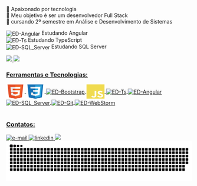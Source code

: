 🔭 Apaixonado por tecnologia
<br />
🎯 Meu objetivo é ser um desenvolvedor Full Stack
<br />
📘 cursando 2º semestre em Análise e Desenvolvimento de Sistemas

<img align="center" alt="ED-Angular" width="15" src="https://cdn.jsdelivr.net/gh/devicons/devicon/icons/angularjs/angularjs-original.svg" /> Estudando Angular
<br />
<img align="center" alt="ED-Ts" width="15" src="https://cdn.jsdelivr.net/gh/devicons/devicon/icons/typescript/typescript-original.svg"> Estudando 
TypeScript
<br />
<img align="center" alt="ED-SQL_Server" width="15" src="https://cdn.jsdelivr.net/gh/devicons/devicon/icons/microsoftsqlserver/microsoftsqlserver-plain-wordmark.svg" /> Estudando SQL Server

<div align="left">
  <a href="https://github.com/EdCarlos-Fernandes">
  <img height="160em" src="https://github-readme-stats.vercel.app/api?username=EdCarlos-Fernandes&show_icons=true&theme=dark#gh-dark-mode-only"/>
  <img height="160em" src="https://github-readme-stats.vercel.app/api/top-langs/?username=EdCarlos-Fernandes&layout=compact"/>
</div>

### Ferramentas e Tecnologias:
<div>
  <img align="center" alt="ED-HTML" height="40" width="50" src="https://raw.githubusercontent.com/devicons/devicon/master/icons/html5/html5-original.svg">
  <img align="center" alt="ED-CSS" height="40" width="50" src="https://raw.githubusercontent.com/devicons/devicon/master/icons/css3/css3-original.svg">
  <img align="center" alt="ED-Bootstrap" height="40" width="50" src="https://cdn.jsdelivr.net/gh/devicons/devicon/icons/bootstrap/bootstrap-original.svg">
  <img align="center" alt="ED-Js" height="40" width="50" src="https://raw.githubusercontent.com/devicons/devicon/master/icons/javascript/javascript-plain.svg">
  <img align="center" alt="ED-Ts" height="40" width="50" src="https://cdn.jsdelivr.net/gh/devicons/devicon/icons/typescript/typescript-original.svg">
  <img align="center" alt="ED-Angular" height="40" width="50" src="https://cdn.jsdelivr.net/gh/devicons/devicon/icons/angularjs/angularjs-original.svg" />
  <img align="center" alt="ED-SQL_Server" height="40" width="50" src="https://cdn.jsdelivr.net/gh/devicons/devicon/icons/microsoftsqlserver/microsoftsqlserver-plain-wordmark.svg" />
  <img align="center" alt="ED-Git" height="40" width="50" src="https://cdn.jsdelivr.net/gh/devicons/devicon/icons/git/git-original.svg" />
  <img align="center" alt="ED-WebStorm" height="40" width="50" src="https://cdn.jsdelivr.net/gh/devicons/devicon/icons/webstorm/webstorm-original.svg" />
</div>

<br />

### Contatos:
<div> 
  <a href = "edcarlosfernandes017@gmail.com" target="_blank">
    <img src="https://img.shields.io/badge/-Gmail-%23333?style=for-the-badge&logo=gmail&logoColor=white" alt="e-mail">
  </a>
  <a href="https://www.linkedin.com/in/edcarlos-fernandes" target="_blank">
    <img src="https://img.shields.io/badge/-LinkedIn-%230077B5?style=for-the-badge&logo=linkedin&logoColor=white" alt="linkedin">
  </a>
 <a href="https://api.whatsapp.com/send?phone=55119102762046" target="_blank">
   <img src="https://img.shields.io/badge/WhatsApp-25D366?style=for-the-badge&logo=whatsapp&logoColor=white" target="_blank">
 </a>
  
  <img src="https://github.com/EdCarlos-Fernandes/EdCarlos-Fernandes/blob/main/github-contribution-grid-snake.svg" alt="joguinho snake">
</div>
